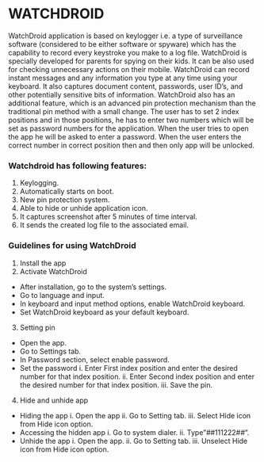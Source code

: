 # WATCHDROID

WatchDroid application is based on keylogger i.e. a type of surveillance software (considered to be either software or spyware) which has the capability to record every keystroke you make to a log file.
WatchDroid is specially developed for parents for spying on their kids. It can be also used for checking unnecessary actions on their mobile. WatchDroid can record instant messages and any information you type at any time using your keyboard. It also captures document content, passwords, user ID’s, and other potentially sensitive bits of information. 
 WatchDroid also has an additional feature, which is an advanced pin protection mechanism than the traditional pin method with a small change. The user has to set 2 index positions and in those positions, he has to enter two numbers which will be set as password numbers for the application. When the user tries to open the app he will be asked to enter a password. When the user enters the correct number in correct position then and then only app will be unlocked.

       
### Watchdroid has following features:
1.	Keylogging.
2.	Automatically starts on boot.
3.	New pin protection system.
4.	Able to hide or unhide application icon.
5.	It captures screenshot after 5 minutes of time interval.
6.	It sends the created log file to the associated email.

### Guidelines for using WatchDroid
1.	Install the app
2.	Activate WatchDroid
*	After installation, go to the system’s settings.
*	Go to language and input.
* In keyboard and input method options, enable WatchDroid keyboard. 
*	Set WatchDroid keyboard as your default keyboard.
3.	Setting pin 
*	Open the app.
*	Go to Settings tab.
*	In Password section, select enable password.
*	Set the password
i.	Enter First index position and enter the desired number for that index position.
ii.	Enter Second index position and enter the desired number for that index position.
iii.	 Save the pin.

4.	Hide and unhide app
*	Hiding the app
i.	Open the app
ii.	Go to Setting tab.
iii.	Select Hide icon from Hide icon option.
*	Accessing the hidden app
i.	Go to system dialer.
ii.	Type”*#*#111222#*#*”.
*	Unhide the app 
i.	Open the app.
ii.	Go to Setting tab.
iii.	Unselect Hide icon from Hide icon option.




